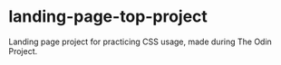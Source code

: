 # landing-page-top-project

Landing page project for practicing CSS usage, made during The Odin Project. 